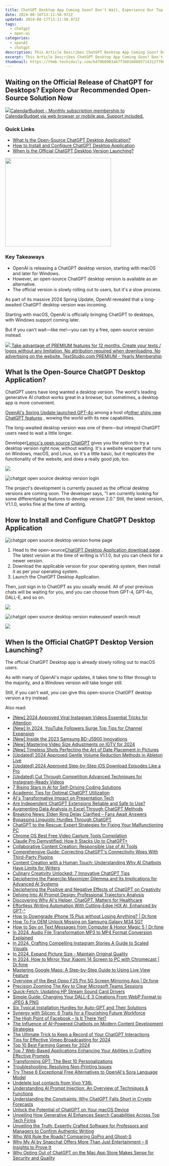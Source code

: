 ```yaml
---
title: ChatGPT Desktop App Coming Soon? Don't Wait, Experience Our Top Open-Source Choice Instead!
date: 2024-08-16T13:11:50.972Z
updated: 2024-08-17T13:11:50.972Z
tags:
  - chatgpt
  - open-ai
categories:
  - openAI
  - chatgpt
description: This Article Describes ChatGPT Desktop App Coming Soon? Don't Wait, Experience Our Top Open-Source Choice Instead!
excerpt: This Article Describes ChatGPT Desktop App Coming Soon? Don't Wait, Experience Our Top Open-Source Choice Instead!
thumbnail: https://thmb.techidaily.com/b478b0983a67f36010d885714312f70db32d5d3a2179d68b62f5c8d46f0ea38e.jpg
---
```


## Waiting on the Official Release of ChatGPT for Desktops? Explore Our Recommended Open-Source Solution Now

<!-- affiliate ads begin -->
<a href="https://secure.2checkout.com/order/checkout.php?PRODS=37701530&QTY=1&AFFILIATE=108875&CART=1"><img src="https://secure.avangate.com/images/merchant/6fe0c81e3f9438db11ebbfba6c5ce460/products/copy_cbLogo_with_text_blue.png" border="0">CalendarBudget - Monthly subscription membership to CalendarBudget via web browser or mobile app. Support included. </a>
<!-- affiliate ads end -->
### Quick Links

* [What Is the Open-Source ChatGPT Desktop Application?](https://www.makeuseof.com/cant-wait-for-the-chatgpt-desktop-app-try-this-open-source-alternative-instead/#what-is-the-open-source-chatgpt-desktop-application)
* [How to Install and Configure ChatGPT Desktop Application](https://www.makeuseof.com/cant-wait-for-the-chatgpt-desktop-app-try-this-open-source-alternative-instead/#how-to-install-and-configure-chatgpt-desktop-application)
* [When Is the Official ChatGPT Desktop Version Launching?](https://www.makeuseof.com/cant-wait-for-the-chatgpt-desktop-app-try-this-open-source-alternative-instead/#when-is-the-official-chatgpt-desktop-version-launching)

<!-- affiliate ads begin -->
<a href="https://getlyla.pxf.io/c/5597632/1455723/15391" target="_top" id="1455723"><img src="//a.impactradius-go.com/display-ad/15391-1455723" border="0" alt="" width="336" height="280"/></a><img height="0" width="0" src="https://imp.pxf.io/i/5597632/1455723/15391" style="position:absolute;visibility:hidden;" border="0" />
<!-- affiliate ads end -->
### Key Takeaways

* OpenAI is releasing a ChatGPT desktop version, starting with macOS and later for Windows.
* However, an open-source ChatGPT desktop version is available as an alternative.
* The official version is slowly rolling out to users, but it's a slow process.

 As part of its massive 2024 Spring Update, OpenAI revealed that a long-awaited ChatGPT desktop version was incoming.

 Starting with macOS, OpenAI is officially bringing ChatGPT to desktops, with Windows support coming later.

 But if you can't wait—like me!—you can try a free, open-source version instead.

<!-- affiliate ads begin -->
<a href="https://secure.textstudio.com/order/checkout.php?PRODS=35633309&QTY=1&AFFILIATE=108875&CART=1"> <img src="https://secure.avangate.com/images/merchant/d6eb8222c9718486bdabce8b897380f7/products/3_premium-icon.png" border="0"> Take advantage of PREMIUM features for 12 months. 
Create your texts / logos without any limitation. 
No attribution required when downloading. 
No advertising on the website. 
 TextStudio.com  PREMIUM - Yearly Membership</a>
<!-- affiliate ads end -->
## What Is the Open-Source ChatGPT Desktop Application?

 ChatGPT users have long wanted a desktop version. The world's leading generative AI chatbot works great in a browser, but sometimes, a desktop app is more convenient.

[OpenAI's Spring Update launched GPT-4o](https://www.makeuseof.com/how-gpt-4o-works-is-it-free/) among a host of[other shiny new ChatGPT features](https://www.makeuseof.com/chatgpt-new-features-spring-update/) , wowing the world with its new capabilities.

 The long-awaited desktop version was one of them—but intrepid ChatGPT users need to wait a little longer.

 Developer[Lencx's open source ChatGPT](https://github.com/lencx/ChatGPT) gives you the option to try a desktop version right now, without waiting. It's a website wrapper that runs on Windows, macOS, and Linux, so it's a little basic, but it replicates the functionality of the website, and does a really good job, too.

<!-- affiliate ads begin -->
<a href="https://shop.manycam.com/order/checkout.php?PRODS=17729331&QTY=1&AFFILIATE=108875&CART=1"><img src="https://secure.avangate.com/images/merchant/8230bea7d54bcdf99cdfe85cb07313d5/mcaffbanner600x500.png" border="0"></a>
<!-- affiliate ads end -->
![chatgpt open source desktop version login](https://static1.makeuseofimages.com/wordpress/wp-content/uploads/2024/05/chatgpt-open-source-desktop-version-login.jpg)

 The project's development is currently paused as the official desktop versions are coming soon. The developer says, "I am currently looking for some differentiating features to develop version 2.0." Still, the latest version, V1.1.0, works fine at the time of writing.

## How to Install and Configure ChatGPT Desktop Application

![chatgpt open source desktop version home page](https://static1.makeuseofimages.com/wordpress/wp-content/uploads/2024/05/chatgpt-open-source-desktop-version-home-page.jpg)

1. Head to the open-source[ChatGPT Desktop Application download page](https://github.com/lencx/ChatGPT/releases/tag/v1.1.0) . The latest version at the time of writing is V1.1.0, but you can check for a newer version.
2. Download the applicable version for your operating system, then install it as per your operating system.
3. Launch the ChatGPT Desktop Application.

 Then, just sign in to ChatGPT as you usually would. All of your previous chats will be waiting for you, and you can choose from GPT-4, GPT-4o, DALL-E, and so on.

<!-- affiliate ads begin -->
<a href="https://shop.incomedia.eu/order/checkout.php?PRODS=14095146&QTY=1&AFFILIATE=108875&CART=1"><img src="https://secure.2checkout.com/images/merchant/8b6cc3ee5ec407721ce3bf5ff4c0f56b/PRO_BUY_728x90-EN.jpg" border="0"></a>
<!-- affiliate ads end -->
![chatgpt open source desktop version makeuseof search result](https://static1.makeuseofimages.com/wordpress/wp-content/uploads/2024/05/chatgpt-open-source-desktop-version-makeuseof-search-result.jpg)

<!-- affiliate ads begin -->
<a href="https://shop.mondly.com/affiliate.php?ACCOUNT=ATISTUDI&AFFILIATE=108875&PATH=https%3A%2F%2Fwww.mondly.com%3FAFFILIATE%3D108875%26RESOURCE%3D%2BEducational%2B300x600%2B"><img src="https://secure.avangate.com/images/merchant/69c418c33ec2e1a4267fa9bb77fa1428/educational-300x600.gif" border="0"></a>
<!-- affiliate ads end -->
## When Is the Official ChatGPT Desktop Version Launching?

 The official ChatGPT Desktop app is already slowly rolling out to macOS users.

 As with many of OpenAI's major updates, it takes time to filter through to the majority, and a Windows version will take longer still.

 Still, if you can't wait, you can give this open-source ChatGPT desktop version a try instead.


<ins class="adsbygoogle"
     style="display:block"
     data-ad-format="autorelaxed"
     data-ad-client="ca-pub-7571918770474297"
     data-ad-slot="1223367746"></ins>



<ins class="adsbygoogle"
     style="display:block"
     data-ad-client="ca-pub-7571918770474297"
     data-ad-slot="8358498916"
     data-ad-format="auto"
     data-full-width-responsive="true"></ins>

<span class="atpl-alsoreadstyle">Also read:</span>
<div><ul>
<li><a href="https://instagram-videos.techidaily.com/new-2024-approved-viral-instagram-videos-essential-tricks-for-attention/"><u>[New] 2024 Approved  Viral Instagram Videos  Essential Tricks for Attention</u></a></li>
<li><a href="https://youtube-lab.techidaily.com/n-2024-youtube-followers-surge-top-tips-for-channel-expansion/"><u>[New] In 2024, YouTube Followers Surge  Top Tips for Channel Expansion</u></a></li>
<li><a href="https://extra-approaches.techidaily.com/new-inside-the-2023-samsung-bd-j5900-innovations/"><u>[New] Inside the 2023 Samsung BD-J5900 Innovations</u></a></li>
<li><a href="https://instagram-video-files.techidaily.com/new-mastering-video-size-adjustments-on-igtv-for-2024/"><u>[New] Mastering Video Size Adjustments on IGTV for 2024</u></a></li>
<li><a href="https://some-approaches.techidaily.com/new-timeless-shots-perfecting-the-art-of-date-placement-in-pictures/"><u>[New] Timeless Shots  Perfecting the Art of Date Placement in Pictures</u></a></li>
<li><a href="https://vp-tips.techidaily.com/updated-2024-approved-gentle-volume-reduction-methods-in-ableton-live/"><u>[Updated] 2024 Approved  Gentle Volume Reduction Methods in Ableton Live</u></a></li>
<li><a href="https://fox-friendly.techidaily.com/updated-2024-approved-step-by-step-ios-download-episodes-like-a-pro/"><u>[Updated] 2024 Approved  Step-by-Step iOS  Download Episodes Like a Pro</u></a></li>
<li><a href="https://instagram-clips.techidaily.com/updated-cut-through-competition-advanced-techniques-for-instagram-ready-videos/"><u>[Updated] Cut Through Competition  Advanced Techniques for Instagram-Ready Videos</u></a></li>
<li><a href="https://tech-revival.techidaily.com/7-rising-stars-in-ai-for-self-driving-coding-solutions/"><u>7 Rising Stars in AI for Self-Driving Coding Solutions</u></a></li>
<li><a href="https://tech-revival.techidaily.com/academic-tips-for-optimal-chatgpt-utilization/"><u>Academic Tips for Optimal ChatGPT Utilization</u></a></li>
<li><a href="https://tech-revival.techidaily.com/ais-transformative-impact-on-presentation-tech/"><u>AI's Transformative Impact on Presentation Tech</u></a></li>
<li><a href="https://tech-revival.techidaily.com/are-independent-chatgpt-extensions-reliable-and-safe-to-use/"><u>Are Independent ChatGPT Extensions Reliable and Safe to Use?</u></a></li>
<li><a href="https://tech-revival.techidaily.com/augmenting-data-analysis-in-excel-through-chatgpt-methods/"><u>Augmenting Data Analysis in Excel Through ChatGPT Methods</u></a></li>
<li><a href="https://win-able.techidaily.com/breaking-news-elden-ring-delay-clarified-fans-await-answers/"><u>Breaking News: Elden Ring Delay Clarified – Fans Await Answers</u></a></li>
<li><a href="https://tech-revival.techidaily.com/bypassing-linguistic-hurdles-through-chatgpt/"><u>Bypassing Linguistic Hurdles Through ChatGPT</u></a></li>
<li><a href="https://tech-revival.techidaily.com/chatgpt-to-the-rescue-expert-strategies-for-fixing-your-malfunctioning-pc/"><u>ChatGPT to the Rescue: Expert Strategies for Fixing Your Malfunctioning PC</u></a></li>
<li><a href="https://on-screen-recording.techidaily.com/chrome-os-best-free-video-capture-tools-compilation/"><u>Chrome OS  Best Free Video Capture Tools Compilation</u></a></li>
<li><a href="https://tech-revival.techidaily.com/claude-pro-demystified-how-it-stacks-up-to-chatgptplus/"><u>Claude Pro Demystified: How It Stacks Up to ChatGPT+</u></a></li>
<li><a href="https://tech-revival.techidaily.com/collaborative-content-creation-responsible-use-of-ai-tools/"><u>Collaborative Content Creation: Responsible Use of AI Tools</u></a></li>
<li><a href="https://tech-revival.techidaily.com/comprehensive-guide-correcting-chatgpts-connectivity-woes-with-third-party-plugins/"><u>Comprehensive Guide: Correcting ChatGPT's Connectivity Woes With Third-Party Plugins</u></a></li>
<li><a href="https://tech-revival.techidaily.com/content-creation-with-a-human-touch-understanding-why-ai-chatbots-have-limits-for-writers/"><u>Content Creation with a Human Touch: Understanding Why AI Chatbots Have Limits for Writers</u></a></li>
<li><a href="https://tech-revival.techidaily.com/culinary-creativity-unlocked-7-innovative-chatgpt-tips/"><u>Culinary Creativity Unlocked: 7 Innovative ChatGPT Tips</u></a></li>
<li><a href="https://tech-revival.techidaily.com/deciphering-the-paperclip-maximizer-dilemma-and-its-implications-for-advanced-ai-systems/"><u>Deciphering the Paperclip Maximizer Dilemma and Its Implications for Advanced AI Systems</u></a></li>
<li><a href="https://tech-revival.techidaily.com/deciphering-the-positive-and-negative-effects-of-chatgpt-on-creativity/"><u>Deciphering the Positive and Negative Effects of ChatGPT on Creativity</u></a></li>
<li><a href="https://tech-revival.techidaily.com/delving-into-ai-prompt-design-professional-trajectory-analysis/"><u>Delving Into AI Prompt Design: Professional Trajectory Analysis</u></a></li>
<li><a href="https://tech-revival.techidaily.com/discovering-why-ais-helper-chatgpt-matters-for-healthcare/"><u>Discovering Why AI's Helper, ChatGPT, Matters for Healthcare</u></a></li>
<li><a href="https://tech-revival.techidaily.com/effortless-writing-automation-with-cutting-edge-hix-ai-enhanced-by-gpt/"><u>Effortless Writing Automation With Cutting-Edge HIX AI, Enhanced by GPT-^</u></a></li>
<li><a href="https://blog-min.techidaily.com/how-to-downgrade-iphone-15-plus-without-losing-anything-drfone-by-drfone-ios-system-repair-ios-system-repair/"><u>How to Downgrade iPhone 15 Plus without Losing Anything? | Dr.fone</u></a></li>
<li><a href="https://android-unlock.techidaily.com/how-to-fix-oem-unlock-missing-on-samsung-galaxy-m34-5g-by-drfone-android/"><u>How To Fix OEM Unlock Missing on Samsung Galaxy M34 5G?</u></a></li>
<li><a href="https://android-location-track.techidaily.com/how-to-spy-on-text-messages-from-computer-and-honor-magic-5-drfone-by-drfone-virtual-android/"><u>How to Spy on Text Messages from Computer & Honor Magic 5 | Dr.fone</u></a></li>
<li><a href="https://audio-shaping.techidaily.com/in-2024-audio-file-transformation-mp3-to-mp4-format-conversion-explained/"><u>In 2024, Audio File Transformation MP3 to MP4 Format Conversion Explained</u></a></li>
<li><a href="https://instagram-clips.techidaily.com/in-2024-crafting-compelling-instagram-stories-a-guide-to-scaled-visuals/"><u>In 2024, Crafting Compelling Instagram Stories  A Guide to Scaled Visuals</u></a></li>
<li><a href="https://some-techniques.techidaily.com/in-2024-expand-picture-size-maintain-original-quality/"><u>In 2024, Expand Picture Size - Maintain Original Quality</u></a></li>
<li><a href="https://screen-mirror.techidaily.com/in-2024-how-to-mirror-your-xiaomi-14-screen-to-pc-with-chromecast-drfone-by-drfone-android/"><u>In 2024, How to Mirror Your Xiaomi 14 Screen to PC with Chromecast | Dr.fone</u></a></li>
<li><a href="https://techno-recovery.techidaily.com/mastering-google-maps-a-step-by-step-guide-to-using-live-view-feature/"><u>Mastering Google Maps: A Step-by-Step Guide to Using Live View Feature</u></a></li>
<li><a href="https://screen-mirror.techidaily.com/overview-of-the-best-oppo-f25-pro-5g-screen-mirroring-app-drfone-by-drfone-android/"><u>Overview of the Best Oppo F25 Pro 5G Screen Mirroring App | Dr.fone</u></a></li>
<li><a href="https://extra-hints.techidaily.com/precision-zooming-the-key-to-clear-microsoft-teams-sessions/"><u>Precision Zooming  The Key to Clear Microsoft Teams Sessions</u></a></li>
<li><a href="https://hardware-help.techidaily.com/quick-fetch-updating-hp-stream-sound-card-drivers/"><u>Quick-Fetch: Updating HP Stream Sound Card Drivers</u></a></li>
<li><a href="https://tech-revival.techidaily.com/simple-guide-changing-your-dall-e-3-creations-from-webp-format-to-jpeg-and-png/"><u>Simple Guide: Changing Your DALL-E 3 Creations From WebP Format to JPEG & PNG</u></a></li>
<li><a href="https://tech-revival.techidaily.com/six-typical-installation-hurdles-for-auto-gpt-and-their-solutions/"><u>Six Typical Installation Hurdles for Auto-GPT and Their Solutions</u></a></li>
<li><a href="https://tech-revival.techidaily.com/synergy-with-silicon-6-traits-for-a-flourishing-future-workforce/"><u>Synergy with Silicon: 6 Traits for a Flourishing Future Workforce</u></a></li>
<li><a href="https://facebook.techidaily.com/the-high-point-of-facebook-is-it-there-yet/"><u>The High Point of Facebook – Is It There Yet?</u></a></li>
<li><a href="https://tech-revival.techidaily.com/the-influence-of-ai-powered-chatbots-on-modern-content-development-strategies/"><u>The Influence of AI-Powered Chatbots on Modern Content Development Strategies</u></a></li>
<li><a href="https://tech-revival.techidaily.com/the-ultimate-trick-to-keep-a-record-of-your-chatgpt-interactions/"><u>The Ultimate Trick to Keep a Record of Your ChatGPT Interactions</u></a></li>
<li><a href="https://vimeo-videos.techidaily.com/tips-for-effective-vimeo-broadcasting-for-2024/"><u>Tips for Effective Vimeo Broadcasting for 2024</u></a></li>
<li><a href="https://screen-mirroring-recording.techidaily.com/top-10-best-farming-games-for-2024/"><u>Top 10 Best Farming Games for 2024</u></a></li>
<li><a href="https://tech-revival.techidaily.com/top-7-web-based-applications-enhancing-your-abilities-in-crafting-effective-prompts/"><u>Top 7 Web-Based Applications Enhancing Your Abilities in Crafting Effective Prompts</u></a></li>
<li><a href="https://tech-revival.techidaily.com/transforming-gpt-the-best-10-personalizations/"><u>Transforming GPT: The Best 10 Personalizations</u></a></li>
<li><a href="https://printer-issues.techidaily.com/troubleshooting-resolving-non-printing-issues/"><u>Troubleshooting: Resolving Non-Printing Issues</u></a></li>
<li><a href="https://tech-revival.techidaily.com/try-these-6-exceptional-free-alternatives-to-openais-sora-language-model/"><u>Try These 6 Exceptional Free Alternatives to OpenAI's Sora Language Model</u></a></li>
<li><a href="https://techidaily.com/undelete-lost-contacts-from-vivo-y36i-by-fonelab-android-recover-contacts/"><u>Undelete lost contacts from Vivo Y36i.</u></a></li>
<li><a href="https://tech-revival.techidaily.com/understanding-ai-prompt-injection-an-overview-of-techniques-and-functions/"><u>Understanding AI Prompt Injection: An Overview of Techniques & Functions</u></a></li>
<li><a href="https://tech-revival.techidaily.com/understanding-the-constraints-why-chatgpt-falls-short-in-crypto-forecasts/"><u>Understanding the Constraints: Why ChatGPT Falls Short in Crypto Forecasts</u></a></li>
<li><a href="https://tech-revival.techidaily.com/unlock-the-potential-of-chatgpt-on-your-macos-device/"><u>Unlock the Potential of ChatGPT on Your macOS Device</u></a></li>
<li><a href="https://tech-revival.techidaily.com/unveiling-how-generative-ai-enhances-search-capabilities-across-top-tech-firms/"><u>Unveiling How Generative AI Enhances Search Capabilities Across Top Tech Firms</u></a></li>
<li><a href="https://tech-revival.techidaily.com/unveiling-the-truth-expertly-crafted-software-for-professors-and-managers-to-confirm-authentic-writing/"><u>Unveiling the Truth: Expertly Crafted Software for Professors and Managers to Confirm Authentic Writing</u></a></li>
<li><a href="https://extra-hints.techidaily.com/who-will-rule-the-roads-comparing-gopro-and-ghost-s/"><u>Who Will Rule the Roads? Comparing GoPro and Ghost-S</u></a></li>
<li><a href="https://tech-revival.techidaily.com/why-my-ai-by-snapchat-offers-more-than-just-entertainment-6-insights-to-prove-it/"><u>Why My AI by Snapchat Offers More Than Just Entertainment – 6 Insights to Prove It</u></a></li>
<li><a href="https://tech-revival.techidaily.com/why-opting-out-of-chatgpt-on-the-mac-app-store-makes-sense-for-security-and-quality/"><u>Why Opting Out of ChatGPT on the Mac App Store Makes Sense for Security and Quality</u></a></li>
</ul></div>
